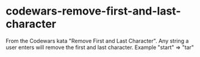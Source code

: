 # codewars-remove-first-and-last-character
From the Codewars kata "Remove First and Last Character". Any string a user enters will remove the first and last character. Example "start" => "tar"

